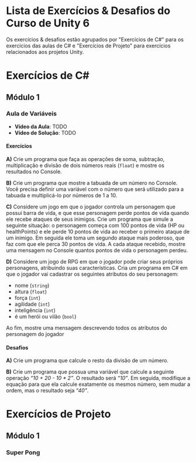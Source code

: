 # Lista de Exercícios & Desafios do Curso de Unity 6

Os exercícios & desafios estão agrupados por "Exercícios de C#" para os exercícios das aulas de C# e "Exercícios de Projeto" para exercícios relacionados aos projetos Unity.

# Exercícios de C#

## Módulo 1

### Aula de Variáveis

- **Vídeo da Aula**: TODO
- **Vídeo de Solução**: TODO

#### Exercícios

**A)** Crie um programa que faça as operações de soma, subtração, multiplicação e divisão de dois números reais (`float`) e mostre os resultados no Console.

**B)** Crie um programa que mostre a tabuada de um número no Console. Você precisa definir uma variável com o número que será utilizado para a tabuada e multiplicá-lo por números de 1 a 10.

**C)** Considere um jogo em que o jogador controla um personagem que possui barra de vida, e que esse personagem perde pontos de vida quando ele recebe ataques de seus inimigos. Crie um programa que simule a seguinte situação: o personagem começa com 100 pontos de vida (HP ou healthPoints) e ele perde 10 pontos de vida ao receber o primeiro ataque de um inimigo. Em seguida ele toma um segundo ataque mais poderoso, que faz com que ele perca 30 pontos de vida. A cada ataque recebido, mostre uma mensagem no Console quantos pontos de vida o personagem perdeu.

**D)** Considere um jogo de RPG em que o jogador pode criar seus próprios personagens, atribuindo suas características. Cria um programa em C# em que o jogador vai cadastrar os seguintes atributos do seu personagem:

- nome (`string`)
- altura (`float`)
- força (`int`)
-  agilidade (`int`)
- inteligência (`int`)
- é um herói ou vilão (`bool`)

Ao fim, mostre uma mensagem descrevendo todos os atributos do personagem do jogador

#### Desafios

**A)** Crie um programa que calcule o resto da divisão de um número.

**B)** Crie um programa que possua uma variável que calcule a seguinte operação _“10 + 20 - 10 * 2”_. O resultado será _“10”_. Em seguida, modifique a equação para que ela calcule exatamente os mesmos número, sem mudar a ordem, mas o resultado seja _“40”_.

# Exercícios de Projeto

## Módulo 1

### Super Pong